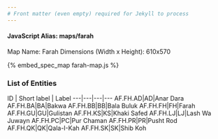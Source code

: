 ```yaml
---
# Front matter (even empty) required for Jekyll to process
---
```


#### JavaScript Alias: maps/farah

Map Name: Farah
Dimensions (Width x Height): 610x570



{% embed_spec_map farah-map.js %}

### List of Entities

ID | Short label | Label
---|---|---|---
AF.FH.AD|AD|Anar Dara
AF.FH.BA|BA|Bakwa
AF.FH.BB|BB|Bala Buluk
AF.FH.FH|FH|Farah
AF.FH.GU|GU|Gulistan
AF.FH.KS|KS|Khaki Safed
AF.FH.LJ|LJ|Lash Wa Juwayn
AF.FH.PC|PC|Pur Chaman
AF.FH.PR|PR|Pusht Rod
AF.FH.QK|QK|Qala-I-Kah
AF.FH.SK|SK|Shib Koh